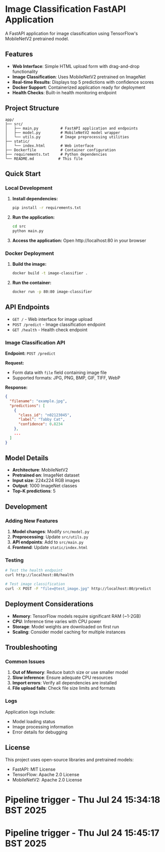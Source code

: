 # Image Classification FastAPI Application

A FastAPI application for image classification using TensorFlow's MobileNetV2 pretrained model.

## Features

- **Web Interface**: Simple HTML upload form with drag-and-drop functionality
- **Image Classification**: Uses MobileNetV2 pretrained on ImageNet
- **Real-time Results**: Displays top 5 predictions with confidence scores
- **Docker Support**: Containerized application ready for deployment
- **Health Checks**: Built-in health monitoring endpoint

## Project Structure

```
app/
├── src/
│   ├── main.py          # FastAPI application and endpoints
│   ├── model.py         # MobileNetV2 model wrapper
│   └── utils.py         # Image preprocessing utilities
├── static/
│   └── index.html       # Web interface
├── Dockerfile           # Container configuration
├── requirements.txt     # Python dependencies
└── README.md           # This file
```

## Quick Start

### Local Development

1. **Install dependencies:**
   ```bash
   pip install -r requirements.txt
   ```

2. **Run the application:**
   ```bash
   cd src
   python main.py
   ```

3. **Access the application:**
   Open http://localhost:80 in your browser

### Docker Deployment

1. **Build the image:**
   ```bash
   docker build -t image-classifier .
   ```

2. **Run the container:**
   ```bash
   docker run -p 80:80 image-classifier
   ```

## API Endpoints

- `GET /` - Web interface for image upload
- `POST /predict` - Image classification endpoint
- `GET /health` - Health check endpoint

### Image Classification API

**Endpoint:** `POST /predict`

**Request:**
- Form data with `file` field containing image file
- Supported formats: JPG, PNG, BMP, GIF, TIFF, WebP

**Response:**
```json
{
  "filename": "example.jpg",
  "predictions": [
    {
      "class_id": "n02123045",
      "label": "Tabby Cat",
      "confidence": 0.8234
    },
    ...
  ]
}
```

## Model Details

- **Architecture**: MobileNetV2
- **Pretrained on**: ImageNet dataset
- **Input size**: 224x224 RGB images
- **Output**: 1000 ImageNet classes
- **Top-K predictions**: 5

## Development

### Adding New Features

1. **Model changes**: Modify `src/model.py`
2. **Preprocessing**: Update `src/utils.py`
3. **API endpoints**: Add to `src/main.py`
4. **Frontend**: Update `static/index.html`

### Testing

```bash
# Test the health endpoint
curl http://localhost:80/health

# Test image classification
curl -X POST -F "file=@test_image.jpg" http://localhost:80/predict
```

## Deployment Considerations

- **Memory**: TensorFlow models require significant RAM (~1-2GB)
- **CPU**: Inference time varies with CPU power
- **Storage**: Model weights are downloaded on first run
- **Scaling**: Consider model caching for multiple instances

## Troubleshooting

### Common Issues

1. **Out of Memory**: Reduce batch size or use smaller model
2. **Slow inference**: Ensure adequate CPU resources
3. **Import errors**: Verify all dependencies are installed
4. **File upload fails**: Check file size limits and formats

### Logs

Application logs include:
- Model loading status
- Image processing information
- Error details for debugging

## License

This project uses open-source libraries and pretrained models:
- FastAPI: MIT License
- TensorFlow: Apache 2.0 License
- MobileNetV2: Apache 2.0 License
# Pipeline trigger - Thu Jul 24 15:34:18 BST 2025
# Pipeline trigger - Thu Jul 24 15:45:17 BST 2025
